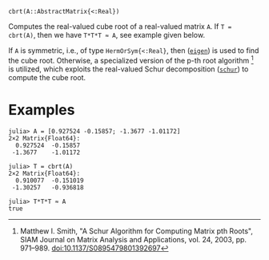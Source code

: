 ```
cbrt(A::AbstractMatrix{<:Real})
```

Computes the real-valued cube root of a real-valued matrix `A`. If `T = cbrt(A)`, then we have `T*T*T ≈ A`, see example given below.

If `A` is symmetric, i.e., of type `HermOrSym{<:Real}`, then ([`eigen`](@ref)) is used to find the cube root. Otherwise, a specialized version of the p-th root algorithm [^S03] is utilized, which exploits the real-valued Schur decomposition ([`schur`](@ref)) to compute the cube root.

[^S03]: Matthew I. Smith, "A Schur Algorithm for Computing Matrix pth Roots", SIAM Journal on Matrix Analysis and Applications, vol. 24, 2003, pp. 971–989. [doi:10.1137/S0895479801392697](https://doi.org/10.1137/s0895479801392697)

# Examples

```jldoctest
julia> A = [0.927524 -0.15857; -1.3677 -1.01172]
2×2 Matrix{Float64}:
  0.927524  -0.15857
 -1.3677    -1.01172

julia> T = cbrt(A)
2×2 Matrix{Float64}:
  0.910077  -0.151019
 -1.30257   -0.936818

julia> T*T*T ≈ A
true
```
